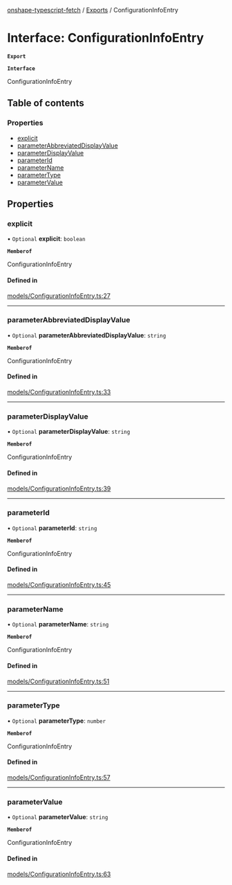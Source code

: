 [onshape-typescript-fetch](../README.md) / [Exports](../modules.md) / ConfigurationInfoEntry

# Interface: ConfigurationInfoEntry

**`Export`**

**`Interface`**

ConfigurationInfoEntry

## Table of contents

### Properties

- [explicit](ConfigurationInfoEntry.md#explicit)
- [parameterAbbreviatedDisplayValue](ConfigurationInfoEntry.md#parameterabbreviateddisplayvalue)
- [parameterDisplayValue](ConfigurationInfoEntry.md#parameterdisplayvalue)
- [parameterId](ConfigurationInfoEntry.md#parameterid)
- [parameterName](ConfigurationInfoEntry.md#parametername)
- [parameterType](ConfigurationInfoEntry.md#parametertype)
- [parameterValue](ConfigurationInfoEntry.md#parametervalue)

## Properties

### explicit

• `Optional` **explicit**: `boolean`

**`Memberof`**

ConfigurationInfoEntry

#### Defined in

[models/ConfigurationInfoEntry.ts:27](https://github.com/toebes/onshape-typescript-fetch/blob/3e11ae1/models/ConfigurationInfoEntry.ts#L27)

___

### parameterAbbreviatedDisplayValue

• `Optional` **parameterAbbreviatedDisplayValue**: `string`

**`Memberof`**

ConfigurationInfoEntry

#### Defined in

[models/ConfigurationInfoEntry.ts:33](https://github.com/toebes/onshape-typescript-fetch/blob/3e11ae1/models/ConfigurationInfoEntry.ts#L33)

___

### parameterDisplayValue

• `Optional` **parameterDisplayValue**: `string`

**`Memberof`**

ConfigurationInfoEntry

#### Defined in

[models/ConfigurationInfoEntry.ts:39](https://github.com/toebes/onshape-typescript-fetch/blob/3e11ae1/models/ConfigurationInfoEntry.ts#L39)

___

### parameterId

• `Optional` **parameterId**: `string`

**`Memberof`**

ConfigurationInfoEntry

#### Defined in

[models/ConfigurationInfoEntry.ts:45](https://github.com/toebes/onshape-typescript-fetch/blob/3e11ae1/models/ConfigurationInfoEntry.ts#L45)

___

### parameterName

• `Optional` **parameterName**: `string`

**`Memberof`**

ConfigurationInfoEntry

#### Defined in

[models/ConfigurationInfoEntry.ts:51](https://github.com/toebes/onshape-typescript-fetch/blob/3e11ae1/models/ConfigurationInfoEntry.ts#L51)

___

### parameterType

• `Optional` **parameterType**: `number`

**`Memberof`**

ConfigurationInfoEntry

#### Defined in

[models/ConfigurationInfoEntry.ts:57](https://github.com/toebes/onshape-typescript-fetch/blob/3e11ae1/models/ConfigurationInfoEntry.ts#L57)

___

### parameterValue

• `Optional` **parameterValue**: `string`

**`Memberof`**

ConfigurationInfoEntry

#### Defined in

[models/ConfigurationInfoEntry.ts:63](https://github.com/toebes/onshape-typescript-fetch/blob/3e11ae1/models/ConfigurationInfoEntry.ts#L63)
